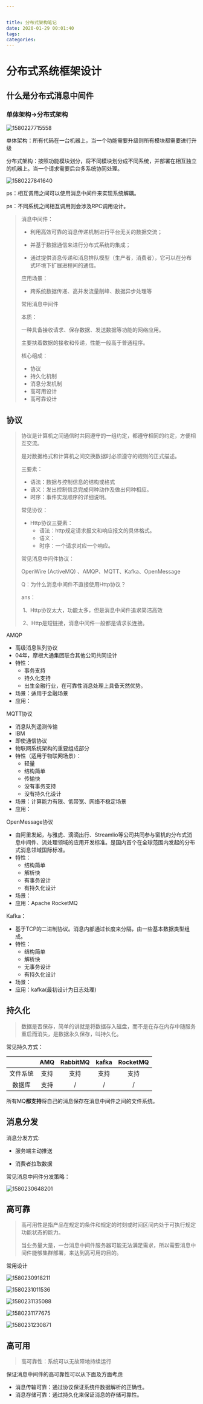 ```yaml
---


title: 分布式架构笔记
date: 2020-01-29 00:01:40
tags:
categories:
---
```


# 分布式系统框架设计

## 什么是分布式消息中间件

### 单体架构->分布式架构

![1580227715558](E:\Blog\source\_drafts\1580227715558.png)

单体架构：所有代码在一台机器上，当一个功能需要升级则所有模块都需要进行升级

分布式架构：按照功能模块划分，将不同模块划分成不同系统，并部署在相互独立的机器上。当一个请求需要后台多系统协同处理。

![1580227841640](E:\Blog\source\_drafts\1580227841640.png)

ps：相互调用之间可以使用消息中间件来实现系统解耦。

ps：不同系统之间相互调用则会涉及RPC调用设计。

> 消息中间件：
>
> - 利用高效可靠的消息传递机制进行平台无关的数据交流；
>
> - 并基于数据通信来进行分布式系统的集成；
> - 通过提供消息传递和消息排队模型（生产者，消费者），它可以在分布式环境下扩展进程间的通信。
>
> 应用场景：
>
> - 跨系统数据传递、高并发流量削峰、数据异步处理等
>
> 常用消息中间件
>
> 本质：
>
> 一种具备接收请求、保存数据、发送数据等功能的网络应用。
>
> 主要扶着数据的接收和传递，性能一般高于普通程序。
>
> 核心组成：
>
> - 协议
> - 持久化机制
> - 消息分发机制
> - 高可用设计
> - 高可靠设计

## 协议

> 协议是计算机之间通信时共同遵守的一组约定，都遵守相同的约定，方便相互交流。
>
> 是对数据格式和计算机之间交换数据时必须遵守的规则的正式描述。
>
> 三要素：
>
> - 语法：数据与控制信息的结构或格式
> - 语义：发出控制信息完成何种动作及做出何种相应。
> - 时序：事件实现顺序的详细说明。
>
> 常见协议：
>
> - Http协议三要素：
>   - 语法：http规定请求报文和响应报文的具体格式。
>   - 语义：
>   - 时序：一个请求对应一个响应。
>
> 常见消息中间件协议：
>
> OpenWire (ActiveMQ) 、AMQP、MQTT、Kafka、OpenMessage
>
> Q：为什么消息中间件不直接使用Http协议？
>
> ans：
>
> ​	1、Http协议太大，功能太多，但是消息中间件追求简洁高效
>
> ​	2、Http是短链接，消息中间件一般都是请求长连接。

AMQP

- 高级消息队列协议
- 04年，摩根大通集团联合其他公司共同设计
- 特性：
  - 事务支持
  - 持久化支持
  - 出生金融行业，在可靠性消息处理上具备天然优势。
- 场景：适用于金融场景
- 应用：

MQTT协议

- 消息队列遥测传输
- IBM
- 即使通信协议
- 物联网系统架构的重要组成部分
- 特性（适用于物联网场景）：
  - 轻量
  - 结构简单
  - 传输快
  - 没有事务支持
  - 没有持久化设计
- 场景：计算能力有限、低带宽、网络不稳定场景
- 应用：

OpenMessage协议

- 由阿里发起，与雅虎、滴滴出行、Streamlio等公司共同参与窗机的分布式消息中间件、流处理领域的应用开发标准。是国内首个在全球范围内发起的分布式消息领域国际标准。
- 特性：
  - 结构简单
  - 解析快
  - 有事务设计
  - 有持久化设计
- 场景：
- 应用：Apache RocketMQ

Kafka：

- 基于TCP的二进制协议。消息内部通过长度来分隔，由一些基本数据类型组成。
- 特性：
  - 结构简单
  - 解析快
  - 无事务设计
  - 有持久化设计
- 场景：
- 应用：kafka(最初设计为日志处理)

## 持久化

> 数据是否保存，简单的讲就是将数据存入磁盘，而不是在存在内存中随服务重启而消失，是数据永久保存，叫持久化。

常见持久方式：

|          | AMQ  | RabbitMQ | kafka | RocketMQ |
| :------: | :--: | :------: | :---: | :------: |
| 文件系统 | 支持 |   支持   | 支持  |   支持   |
|  数据库  | 支持 |    /     |   /   |    /     |

所有MQ**都支持**将自己的消息保存在消息中间件之间的文件系统。

## 消息分发

消息分发方式:

- 服务端主动推送

- 消费者拉取数据

常见消息中间件分发策略：

![1580230648201](E:\Blog\source\_drafts\1580230648201.png)

## 高可靠

> 高可用性是指产品在规定的条件和规定的时刻或时间区间内处于可执行规定功能状态的能力。
>
> 当业务量大是，一台消息中间件服务器可能无法满足需求，所以需要消息中间件能够集群部署，来达到高可用的目的。

常用设计



![1580230918211](E:\Blog\source\_drafts\1580230918211.png)

![1580231011536](E:\Blog\source\_drafts\1580231011536.png)

![1580231135088](E:\Blog\source\_drafts\1580231135088.png)

![1580231177675](E:\Blog\source\_drafts\1580231177675.png)

![1580231230871](E:\Blog\source\_drafts\1580231230871.png)

## 高可用

> 高可靠性：系统可以无故障地持续运行

保证消息中间件的高可靠性可以从下面及方面考虑

- 消息传输可靠：通过协议保证系统件数据解析的正确性。
- 消息存储可靠：通过持久化来保证消息的存储可靠性。